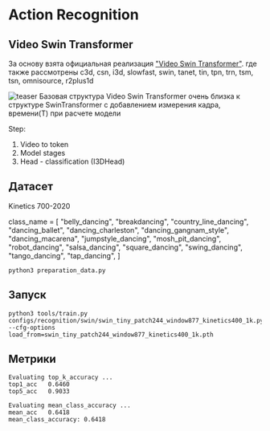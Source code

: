 # Action Recognition


## Video Swin Transformer
За основу взята официальная реализация ["Video Swin Transformer"](https://github.com/SwinTransformer/Video-Swin-Transformer).
где также рассмотрены c3d, csn, i3d, slowfast, swin, tanet, tin, tpn, trn, tsm, tsn, omnisource, r2plus1d

![teaser](https://github.com/SwinTransformer/Video-Swin-Transformer/blob/master/figures/teaser.png)
Базовая структура Video Swin Transformer очень близка к структуре SwinTransformer с добавлением измерения кадра, времени(T) при расчете модели

Step:

1. Video to token
2. Model stages 
3. Head - classification (I3DHead)

## Датасет
Kinetics 700-2020

class_name = [
    "belly_dancing",
    "breakdancing",
    "country_line_dancing",
    "dancing_ballet",
    "dancing_charleston",
    "dancing_gangnam_style",
    "dancing_macarena",
    "jumpstyle_dancing",
    "mosh_pit_dancing",
    "robot_dancing",
    "salsa_dancing",
    "square_dancing",
    "swing_dancing",
    "tango_dancing",
    "tap_dancing",
]

```
python3 preparation_data.py
```


## Запуск
```
python3 tools/train.py configs/recognition/swin/swin_tiny_patch244_window877_kinetics400_1k.py --cfg-options load_from=swin_tiny_patch244_window877_kinetics400_1k.pth
```

## Метрики
```
Evaluating top_k_accuracy ...
top1_acc   0.6460
top5_acc   0.9033

Evaluating mean_class_accuracy ...
mean_acc   0.6418
mean_class_accuracy: 0.6418
```

